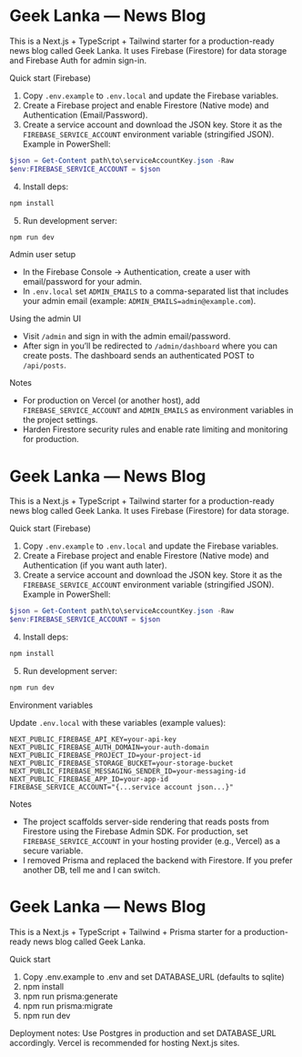 # Geek Lanka — News Blog

This is a Next.js + TypeScript + Tailwind starter for a production-ready news blog called Geek Lanka. It uses Firebase (Firestore) for data storage and Firebase Auth for admin sign-in.

Quick start (Firebase)

1. Copy `.env.example` to `.env.local` and update the Firebase variables.
2. Create a Firebase project and enable Firestore (Native mode) and Authentication (Email/Password).
3. Create a service account and download the JSON key. Store it as the `FIREBASE_SERVICE_ACCOUNT` environment variable (stringified JSON). Example in PowerShell:

```powershell
$json = Get-Content path\to\serviceAccountKey.json -Raw
$env:FIREBASE_SERVICE_ACCOUNT = $json
```

4. Install deps:

```powershell
npm install
```

5. Run development server:

```powershell
npm run dev
```

Admin user setup

- In the Firebase Console -> Authentication, create a user with email/password for your admin.
- In `.env.local` set `ADMIN_EMAILS` to a comma-separated list that includes your admin email (example: `ADMIN_EMAILS=admin@example.com`).

Using the admin UI

- Visit `/admin` and sign in with the admin email/password.
- After sign in you’ll be redirected to `/admin/dashboard` where you can create posts. The dashboard sends an authenticated POST to `/api/posts`.

Notes

- For production on Vercel (or another host), add `FIREBASE_SERVICE_ACCOUNT` and `ADMIN_EMAILS` as environment variables in the project settings.
- Harden Firestore security rules and enable rate limiting and monitoring for production.
# Geek Lanka — News Blog

This is a Next.js + TypeScript + Tailwind starter for a production-ready news blog called Geek Lanka. It uses Firebase (Firestore) for data storage.

Quick start (Firebase)

1. Copy `.env.example` to `.env.local` and update the Firebase variables.
2. Create a Firebase project and enable Firestore (Native mode) and Authentication (if you want auth later).
3. Create a service account and download the JSON key. Store it as the `FIREBASE_SERVICE_ACCOUNT` environment variable (stringified JSON). Example in PowerShell:

```powershell
$json = Get-Content path\to\serviceAccountKey.json -Raw
$env:FIREBASE_SERVICE_ACCOUNT = $json
```

4. Install deps:

```powershell
npm install
```

5. Run development server:

```powershell
npm run dev
```

Environment variables

Update `.env.local` with these variables (example values):

```
NEXT_PUBLIC_FIREBASE_API_KEY=your-api-key
NEXT_PUBLIC_FIREBASE_AUTH_DOMAIN=your-auth-domain
NEXT_PUBLIC_FIREBASE_PROJECT_ID=your-project-id
NEXT_PUBLIC_FIREBASE_STORAGE_BUCKET=your-storage-bucket
NEXT_PUBLIC_FIREBASE_MESSAGING_SENDER_ID=your-messaging-id
NEXT_PUBLIC_FIREBASE_APP_ID=your-app-id
FIREBASE_SERVICE_ACCOUNT="{...service account json...}"
```

Notes

- The project scaffolds server-side rendering that reads posts from Firestore using the Firebase Admin SDK. For production, set `FIREBASE_SERVICE_ACCOUNT` in your hosting provider (e.g., Vercel) as a secure variable.
- I removed Prisma and replaced the backend with Firestore. If you prefer another DB, tell me and I can switch.
# Geek Lanka — News Blog

This is a Next.js + TypeScript + Tailwind + Prisma starter for a production-ready news blog called Geek Lanka.

Quick start

1. Copy .env.example to .env and set DATABASE_URL (defaults to sqlite)
2. npm install
3. npm run prisma:generate
4. npm run prisma:migrate
5. npm run dev

Deployment notes: Use Postgres in production and set DATABASE_URL accordingly. Vercel is recommended for hosting Next.js sites.
